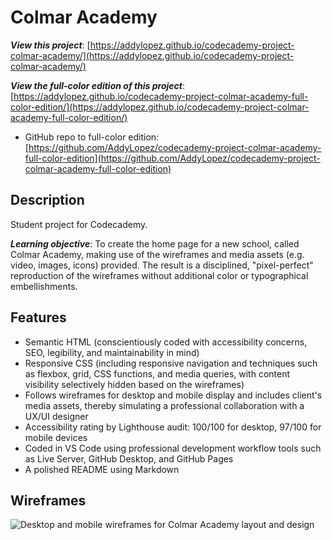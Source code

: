 # Colmar Academy

**_View this project_**: [https://addylopez.github.io/codecademy-project-colmar-academy/](https://addylopez.github.io/codecademy-project-colmar-academy/)

**_View the full-color edition of this project_**: [https://addylopez.github.io/codecademy-project-colmar-academy-full-color-edition/](https://addylopez.github.io/codecademy-project-colmar-academy-full-color-edition/)

- GitHub repo to full-color edition: [https://github.com/AddyLopez/codecademy-project-colmar-academy-full-color-edition](https://github.com/AddyLopez/codecademy-project-colmar-academy-full-color-edition)

## Description

Student project for Codecademy.

**_Learning objective_**: To create the home page for a new school, called Colmar Academy, making use of the wireframes and media assets (e.g. video, images, icons) provided. The result is a disciplined, "pixel-perfect" reproduction of the wireframes without additional color or typographical embellishments.

## Features

- Semantic HTML (conscientiously coded with accessibility concerns, SEO, legibility, and maintainability in mind)
- Responsive CSS (including responsive navigation and techniques such as flexbox, grid, CSS functions, and media queries, with content visibility selectively hidden based on the wireframes)
- Follows wireframes for desktop and mobile display and includes client's media assets, thereby simulating a professional collaboration with a UX/UI designer
- Accessibility rating by Lighthouse audit: 100/100 for desktop, 97/100 for mobile devices
- Coded in VS Code using professional development workflow tools such as Live Server, GitHub Desktop, and GitHub Pages
- A polished README using Markdown

## Wireframes

![Desktop and mobile wireframes for Colmar Academy layout and design](assets/wireframes/colmar-academy-wireframes-spec.png)
